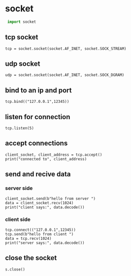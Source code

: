 # socket 
 ``` python
  import socket
```
## tcp socket
```
tcp = socket.socket(socket.AF_INET, socket.SOCK_STREAM)
```
## udp socket
```
udp = socket.socket(socket.AF_INET, socket.SOCK_DGRAM)
```
## bind to an ip and port
```
tcp.bind(("127.0.0.1",12345))
```
## listen for connection
```
tcp.listen(5)
```
## accept connections
```
client_socket, client_address = tcp.accept()
print("connected to", client_address)
```
## send and recive data
### server side
```
client_socket.send(b"hello from server ")
data = client_socket.recv(1024)
print("client says:", data.decode())
```
### client side
```
tcp.connect(("127.0.0.1",12345))
tcp.send(b"hello from client ")
data = tcp.recv(1024)
print("server says:", data.decode())
```
## close the socket
```
s.close()
```

